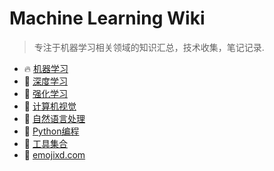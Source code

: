 # Machine Learning Wiki


> 专注于机器学习相关领域的知识汇总，技术收集，笔记记录.


- 🔥 [机器学习](machine-learning)
- 🚀 [深度学习](deeplearning/)
- 👑 [强化学习](deep-rl/)
- 🦖 [计算机视觉](deeplearning/)
- 💎 [自然语言处理](deeplearning/)
- 🐍 [Python编程](python-handbook/)
- 🧰 [工具集合](tools/)
- 🤗 [emojixd.com](https://emojixd.com/)
